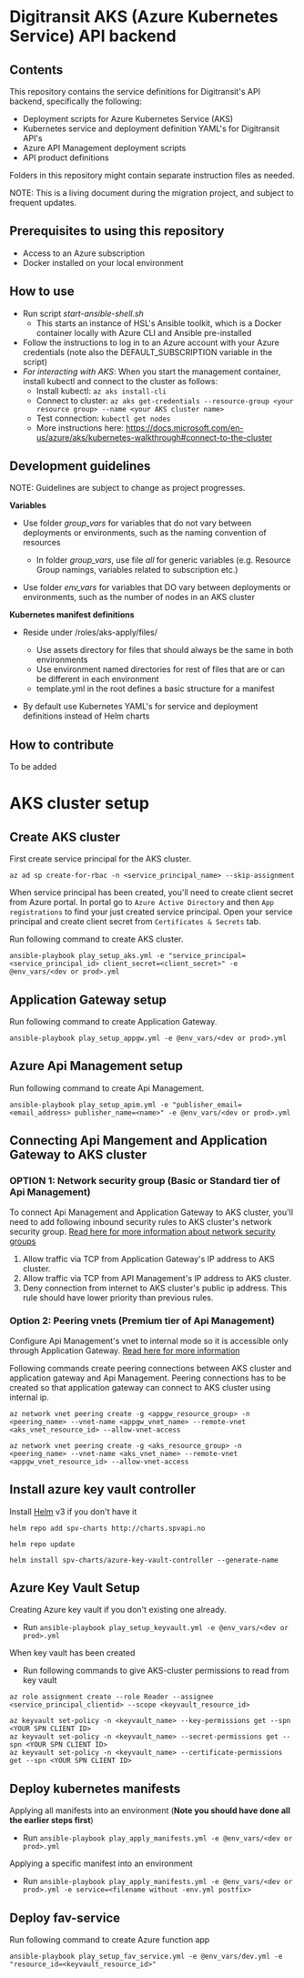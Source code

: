 # Digitransit AKS (Azure Kubernetes Service) API backend

## Contents
This repository contains the service definitions for Digitransit's API backend, specifically the following:
* Deployment scripts for Azure Kubernetes Service (AKS)
* Kubernetes service and deployment definition YAML's for Digitransit API's
* Azure API Management deployment scripts
* API product definitions

Folders in this repository might contain separate instruction files as needed.

NOTE: This is a living document during the migration project, and subject to frequent updates.

## Prerequisites to using this repository
* Access to an Azure subscription
* Docker installed on your local environment

## How to use
* Run script *start-ansible-shell.sh*
    * This starts an instance of HSL's Ansible toolkit, which is a Docker container locally with Azure CLI and Ansible pre-installed
* Follow the instructions to log in to an Azure account with your Azure credentials (note also the DEFAULT_SUBSCRIPTION variable in the script)
* *For interacting with AKS*: When you start the management container, install kubectl and connect to the cluster as follows:
    * Install kubectl: `az aks install-cli`
    * Connect to cluster: `az aks get-credentials --resource-group <your resource group> --name <your AKS cluster name>`
    * Test connection: `kubectl get nodes`
    * More instructions here: https://docs.microsoft.com/en-us/azure/aks/kubernetes-walkthrough#connect-to-the-cluster


## Development guidelines
NOTE: Guidelines are subject to change as project progresses.

**Variables**
* Use folder *group_vars* for variables that do not vary between deployments or environments, such as the naming convention of resources
    * In folder *group_vars*, use file *all* for generic variables (e.g. Resource Group namings, variables related to subscription etc.)

* Use folder *env_vars* for variables that DO vary between deployments or environments, such as the number of nodes in an AKS cluster

**Kubernetes manifest definitions**
* Reside under /roles/aks-apply/files/
    * Use assets directory for files that should always be the same in both environments
    * Use environment named directories for rest of files that are or can be different in each environment
    * template.yml in the root defines a basic structure for a manifest

* By default use Kubernetes YAML's for service and deployment definitions instead of Helm charts

## How to contribute
To be added


# AKS cluster setup

## Create AKS cluster
First create service principal for the AKS cluster.
```
az ad sp create-for-rbac -n <service_principal_name> --skip-assignment
```

When service principal has been created, you'll need to create client secret from Azure portal. In portal go to `Azure Active Directory` and then `App registrations` to find your just created service principal. Open your service principal and create client secret from `Certificates & Secrets` tab.

Run following command to create AKS cluster.
```
ansible-playbook play_setup_aks.yml -e "service_principal=<service_principal_id> client_secret=<client_secret>" -e @env_vars/<dev or prod>.yml
```

## Application Gateway setup

Run following command to create Application Gateway.
```
ansible-playbook play_setup_appgw.yml -e @env_vars/<dev or prod>.yml
```

## Azure Api Management setup

Run following command to create Api Management.
```
ansible-playbook play_setup_apim.yml -e "publisher_email=<email_address> publisher_name=<name>" -e @env_vars/<dev or prod>.yml
```

## Connecting Api Mangement and Application Gateway to AKS cluster

### OPTION 1: Network security group (**Basic** or **Standard** tier of Api Management)

To connect Api Management and Application Gateway to AKS cluster, you'll need to add following inbound security rules to AKS cluster's network security group. [Read here for more information about network security groups](https://docs.microsoft.com/en-us/azure/virtual-network/security-overview)

1. Allow traffic via TCP from Application Gateway's IP address to AKS cluster.
2. Allow traffic via TCP from API Management's IP address to AKS cluster.
3. Deny connection from internet to AKS cluster's public ip address. This rule should have lower priority than previous rules.

### Option 2: Peering vnets (**Premium** tier of Api Management)
Configure Api Management's vnet to internal mode so it is accessible only through Application Gateway. [Read here for more information](https://docs.microsoft.com/en-us/azure/api-management/get-started-create-service-instance)

Following commands create peering connections between AKS cluster and application gateway and Api Management. Peering connections has to be created so that application gateway can connect to AKS cluster using internal ip.

```
az network vnet peering create -g <appgw_resource_group> -n <peering_name> --vnet-name <appgw_vnet_name> --remote-vnet <aks_vnet_resource_id> --allow-vnet-access
```

```
az network vnet peering create -g <aks_resource_group> -n <peering_name> --vnet-name <aks_vnet_name> --remote-vnet <appgw_vnet_resource_id> --allow-vnet-access
```

## Install azure key vault controller

Install [Helm](https://helm.sh/docs/using_helm/) v3 if you don't have it

```
helm repo add spv-charts http://charts.spvapi.no

helm repo update

helm install spv-charts/azure-key-vault-controller --generate-name
```

## Azure Key Vault Setup

Creating Azure key vault if you don't existing one already.
* Run `ansible-playbook play_setup_keyvault.yml -e @env_vars/<dev or prod>.yml`

When key vault has been created

* Run following commands to give AKS-cluster permissions to read from key vault
```
az role assignment create --role Reader --assignee <service_principal_clientid> --scope <keyvault_resource_id>

az keyvault set-policy -n <keyvault_name> --key-permissions get --spn <YOUR SPN CLIENT ID>
az keyvault set-policy -n <keyvault_name> --secret-permissions get --spn <YOUR SPN CLIENT ID>
az keyvault set-policy -n <keyvault_name> --certificate-permissions get --spn <YOUR SPN CLIENT ID>
```

## Deploy kubernetes manifests

Applying all manifests into an environment (**Note you should have done all the earlier steps first**)
* Run `ansible-playbook play_apply_manifests.yml -e @env_vars/<dev or prod>.yml`

Applying a specific manifest into an environment
* Run `ansible-playbook play_apply_manifests.yml -e @env_vars/<dev or prod>.yml -e service=<filename without -env.yml postfix>`

## Deploy fav-service

Run following command to create Azure function app

```
ansible-playbook play_setup_fav_service.yml -e @env_vars/dev.yml -e "resource_id=<keyvault_resource_id>"
```
